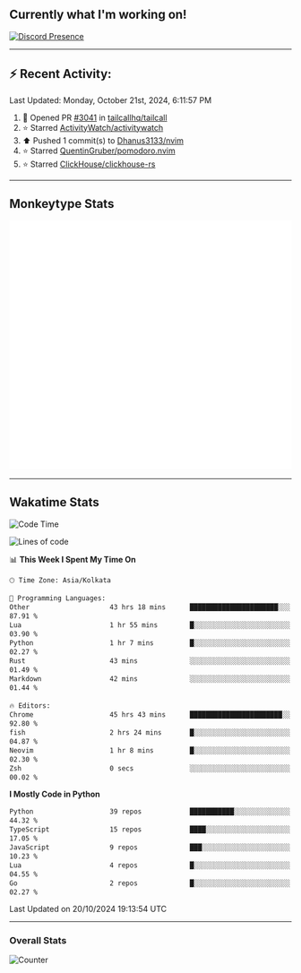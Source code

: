 ## Currently what I'm working on!
[![Discord Presence](https://lanyard.cnrad.dev/api/534981034400284712)](https://discord.com/users/534981034400284712)

---

## :zap: Recent Activity:
<!--RECENT_ACTIVITY:last_update-->
Last Updated: Monday, October 21st, 2024, 6:11:57 PM
<!--RECENT_ACTIVITY:last_update_end-->
<!--RECENT_ACTIVITY:start-->
1. 💪 Opened PR [#3041](https://github.com/tailcallhq/tailcall/pull/3041) in [tailcallhq/tailcall](https://github.com/tailcallhq/tailcall)<br>
2. ⭐ Starred [ActivityWatch/activitywatch](https://github.com/ActivityWatch/activitywatch)<br>
3. ⬆️ Pushed 1 commit(s) to [Dhanus3133/nvim](https://github.com/Dhanus3133/nvim)<br>
4. ⭐ Starred [QuentinGruber/pomodoro.nvim](https://github.com/QuentinGruber/pomodoro.nvim)<br>
5. ⭐ Starred [ClickHouse/clickhouse-rs](https://github.com/ClickHouse/clickhouse-rs)<br>
<!--RECENT_ACTIVITY:end-->

---

## Monkeytype Stats
<a href="https://monkeytype.com/profile/dhanus">
  <img src="https://raw.githubusercontent.com/Dhanus3133/Dhanus3133/monkeytype/monkeytype-lb.svg" alt="Monkeytype Profile" />
</a>

---

## Wakatime Stats
<!--START_SECTION:waka-->
![Code Time](http://img.shields.io/badge/Code%20Time-2%2C273%20hrs%2048%20mins-blue)

![Lines of code](https://img.shields.io/badge/From%20Hello%20World%20I%27ve%20Written-6.1%20million%20lines%20of%20code-blue)

📊 **This Week I Spent My Time On** 

```text
🕑︎ Time Zone: Asia/Kolkata

💬 Programming Languages: 
Other                    43 hrs 18 mins      ██████████████████████░░░   87.91 % 
Lua                      1 hr 55 mins        █░░░░░░░░░░░░░░░░░░░░░░░░   03.90 % 
Python                   1 hr 7 mins         █░░░░░░░░░░░░░░░░░░░░░░░░   02.27 % 
Rust                     43 mins             ░░░░░░░░░░░░░░░░░░░░░░░░░   01.49 % 
Markdown                 42 mins             ░░░░░░░░░░░░░░░░░░░░░░░░░   01.44 % 

🔥 Editors: 
Chrome                   45 hrs 43 mins      ███████████████████████░░   92.80 % 
fish                     2 hrs 24 mins       █░░░░░░░░░░░░░░░░░░░░░░░░   04.87 % 
Neovim                   1 hr 8 mins         █░░░░░░░░░░░░░░░░░░░░░░░░   02.30 % 
Zsh                      0 secs              ░░░░░░░░░░░░░░░░░░░░░░░░░   00.02 % 
```

**I Mostly Code in Python** 

```text
Python                   39 repos            ███████████░░░░░░░░░░░░░░   44.32 % 
TypeScript               15 repos            ████░░░░░░░░░░░░░░░░░░░░░   17.05 % 
JavaScript               9 repos             ███░░░░░░░░░░░░░░░░░░░░░░   10.23 % 
Lua                      4 repos             █░░░░░░░░░░░░░░░░░░░░░░░░   04.55 % 
Go                       2 repos             █░░░░░░░░░░░░░░░░░░░░░░░░   02.27 % 
```




 Last Updated on 20/10/2024 19:13:54 UTC
<!--END_SECTION:waka-->
---

### Overall Stats

<img src="https://moe-counter.glitch.me/get/@Dhanus3133?theme=asoul" alt="Counter" />
